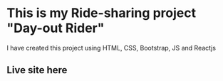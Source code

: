 # This is my Ride-sharing project "Day-out Rider"

I have created this project using HTML, CSS, Bootstrap, JS and Reactjs

## Live site here

